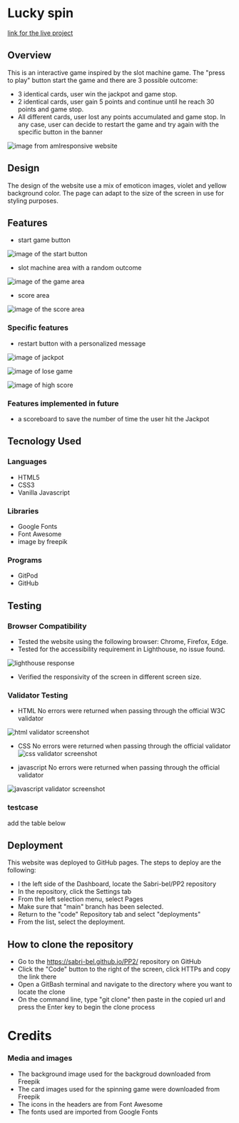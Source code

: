# Lucky spin

[link for the live project](https://sabri-bel.github.io/PP2/)

## Overview
This is an interactive game inspired by the slot machine game.
The "press to play" button start the game and there are 3 possible outcome:
- 3 identical cards, user win the jackpot and game stop. 
- 2 identical cards, user gain 5 points and continue until he reach 30 points and game stop.  
- All different cards, user lost any points accumulated and game stop.
In any case, user can decide to restart the game and try again with the specific button in the banner

![image from amIresponsive website](/assets/media/amIresponsive.png)

## Design
The design of the website use a mix of emoticon images, violet and yellow background color. The page can adapt to the size of the screen in use for styling purposes.

## Features
- start game button

![image of the start button](/assets/media/start%20button.png)

- slot machine area with a random outcome

![image of the game area](/assets/media/rotating%20card%20area.png)

- score area

![image of the score area](/assets/media/score%20area.png)

### Specific features

- restart button with a personalized message

![image of jackpot](/assets/media/jackpot.png)

![image of lose game](/assets/media/loser.png)

![image of high score](/assets/media/highscore.png)




### Features implemented in future
- a scoreboard to save the number of time the user hit the Jackpot

## Tecnology Used

### Languages
- HTML5
- CSS3
- Vanilla Javascript

### Libraries 
- Google Fonts
- Font Awesome
- image by freepik 

### Programs
- GitPod
- GitHub


## Testing

### Browser Compatibility
- Tested the website using the following browser: Chrome, Firefox, Edge.
- Tested for the accessibility requirement in Lighthouse, no issue found.

![lighthouse response](/assets/media/lighthouse.png)

- Verified the responsivity of the screen in different screen size.

### Validator Testing
* HTML 
No errors were returned when passing through the official W3C validator

![html validator screenshot](/assets/media/html%20validator.png)

* CSS 
No errors were returned when passing through the official validator
![css validator screenshot](/assets/media/css%20validtor.png)


* javascript 
No errors were returned when passing through the official validator

![javascript validator screenshot](/assets/media/jshint.png)


### testcase
add the table below 

## Deployment

This website was deployed to GitHub pages. 
The steps to deploy are the following: 
- I the left side of the Dashboard, locate the Sabri-bel/PP2 repository
- In the repository, click the Settings tab 
- From the left selection menu, select Pages
- Make sure that "main" branch has been selected.
- Return to the "code" Repository tab and select "deployments"
- From the list, select the deployment.


## How to clone the repository
- Go to the https://sabri-bel.github.io/PP2/ repository on GitHub
- Click the "Code" button to the right of the screen, click HTTPs and copy the link there
- Open a GitBash terminal and navigate to the directory where you want to locate the clone
- On the command line, type "git clone" then paste in the copied url and press the Enter key to begin the clone process


# Credits

### Media and images
- The background image used for the backgroud downloaded from Freepik
- The card images used for the spinning game were downloaded from Freepik
- The icons in the headers are from Font Awesome
- The fonts used are imported from Google Fonts